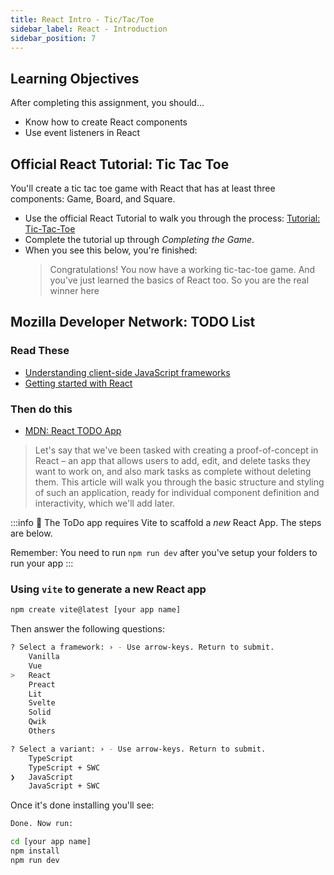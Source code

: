 ```yaml
---
title: React Intro - Tic/Tac/Toe
sidebar_label: React - Introduction
sidebar_position: 7
---
```


<!-- markdownlint-disable no-inline-html -->

## Learning Objectives

After completing this assignment, you should…

- Know how to create React components
- Use event listeners in React

## Official React Tutorial: Tic Tac Toe

You'll create a tic tac toe game with React that has at least three components: Game, Board, and Square.

- Use the official React Tutorial to walk you through the process: [Tutorial: Tic-Tac-Toe](https://react.dev/learn/tutorial-tic-tac-toe)
- Complete the tutorial up through _Completing the Game_.
- When you see this below, you're finished:
  > Congratulations! You now have a working tic-tac-toe game. And you’ve just learned the basics of React too. So you are the real winner here

## Mozilla Developer Network:  TODO List

### Read These

- [Understanding client-side JavaScript frameworks](https://developer.mozilla.org/en-US/docs/Learn/Tools_and_testing/Client-side_JavaScript_frameworks)
- [Getting started with React](https://developer.mozilla.org/en-US/docs/Learn/Tools_and_testing/Client-side_JavaScript_frameworks/React_getting_started)

### Then do this

- [MDN: React TODO App](https://developer.mozilla.org/en-US/docs/Learn/Tools_and_testing/Client-side_JavaScript_frameworks/React_todo_list_beginning)

> Let's say that we've been tasked with creating a proof-of-concept in React – an app that allows users to add, edit, and delete tasks they want to work on, and also mark tasks as complete without deleting them. This article will walk you through the basic structure and styling of such an application, ready for individual component definition and interactivity, which we'll add later.

:::info
:loudspeaker: The ToDo app requires Vite to scaffold a _new_ React App. The steps are below.

Remember: You need to run `npm run dev` after you've setup your folders to run your app
:::

### Using `vite` to generate a new React app

```sh
npm create vite@latest [your app name]
```

Then answer the following questions:

```sh
? Select a framework: › - Use arrow-keys. Return to submit.
    Vanilla
    Vue
>   React
    Preact
    Lit
    Svelte
    Solid
    Qwik
    Others

? Select a variant: › - Use arrow-keys. Return to submit.
    TypeScript
    TypeScript + SWC
❯   JavaScript
    JavaScript + SWC
```

Once it's done installing you'll see:

```sh
Done. Now run:

cd [your app name]
npm install
npm run dev
```

